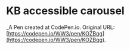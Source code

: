 # KB accessible carousel
 _A Pen created at CodePen.io. Original URL: [https://codepen.io/WW3/pen/KOZBqg](https://codepen.io/WW3/pen/KOZBqg).

 